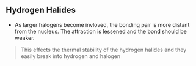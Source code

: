 
## Hydrogen Halides 
- As larger halogens become invloved, the bonding pair is more distant from the nucleus. The attraction is lessened and the bond should be weaker.
>This effects the thermal stability of the hydrogen halides and they easily break into hydrogen and halogen 
>	
